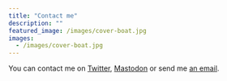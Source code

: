 ```yaml
---
title: "Contact me"
description: ""
featured_image: /images/cover-boat.jpg
images:
  - /images/cover-boat.jpg
---
```


You can contact me on [Twitter](https://twitter.com/pyrech), [Mastodon](https://mastodon.social/@pyrech) or send me [an email](mailto:pyrech@gmail.com).
